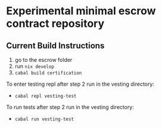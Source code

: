 # Experimental minimal escrow contract repository

## Current Build Instructions

1. go to the escrow folder 
2. run `nix develop`
3. `cabal build certification`

To enter testing repl after step 2 run in the vesting directory:

 - `cabal repl vesting-test`

To run tests after step 2 run in the vesting directory:

 - `cabal run vesting-test`
